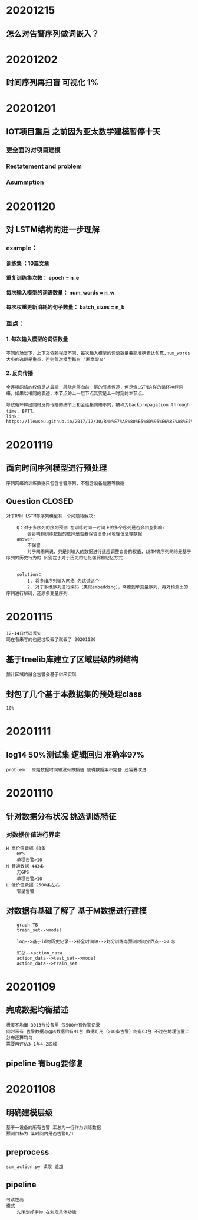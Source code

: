 
# 20201215
## 怎么对告警序列做词嵌入？
# 20201202
## 时间序列再扫盲 可视化 1%

# 20201201
## IOT项目重启 之前因为亚太数学建模暂停十天
### 更全面的对项目建模
### Restatement and problem

### Asummption
# 20201120
## 对 LSTM结构的进一步理解  
###    example： 
####        训练集 ：10篇文章
####        重复训练集次数： epoch = n_e
####        每次输入模型的词语数量： num_words = n_w
####        每次权重更新消耗的句子数量： batch_sizes = n_b
###    重点： 
#### 1. 每次输入模型的词语数量
    不同的场景下，上下文依赖程度不同，每次输入模型的词语数量要能准确表达句意,num_words 大小的选取是重点，否则每次模型都在 '断章取义'
#### 2. 反向传播
    全连接网络的权值是从最后一层隐含层向前一层的节点传递，但是像LSTM这样的循环神经网络，如果以相同的表述，本节点的上一层节点其实是上一时刻的本节点。

    导致循环神经网络反向传播的细节上和全连接网络不同，被称为backpropagation through time, BPTT。
    link: https://ilewseu.github.io/2017/12/30/RNN%E7%AE%80%E5%8D%95%E6%8E%A8%E5%AF%BC/

# 20201119
## 面向时间序列模型进行预处理
   
    序列网络的训练数据只包含告警序列，不包含设备位置等数据

## Question  CLOSED
    对于RNN LSTM等序列模型有一个问题待解决:

        Q：对于多序列的序列预测 在训练时同一时间上的多个序列是否会相互影响?
            会影响到训练数据的选择是否要保留设备id地理信息等数据
        answer:
            不保留
            对于网络来说，只是对输入的数据进行适应调整自身的权值，LSTM等序列网络是基于序列的历史行为的 区别在于对于历史的记忆强弱和记忆方式 
           
                
        solution： 
            1. 将多维序列输入网络 先试试这个
            2. 对于多维序列进行编码（类似embedding），降维到单变量序列，再对预测出的序列进行解码，还原多变量序列

# 20201115
    12-14日代码丢失 
    现在看来写的也是垃圾丢了就丢了 20201120

## 基于treelib库建立了区域层级的树结构
    预计区域的融合告警会基于树来实现
## 封包了几个基于本数据集的预处理class
    10% 
# 20201111
## log14 50%测试集 逻辑回归 准确率97%
    problem： 原始数据时间轴没有做插值 使得数据集不完备 还需要改进



# 20201110
## 针对数据分布状况 挑选训练特征
### 对数据价值进行界定
    H 高价值数据 63条 
        GPS
        单项告警>10
    M 普通数据 443条
        无GPS
        单项告警>10
    L 低价值数据 2500条左右
        零星告警 
## 对数据有基础了解了 基于M数据进行建模
```mermaid
    graph TB
    train_set-->model 
    
    log-->基于id的历史记录-->补全时间轴-->划分训练与预测时间分界点-->汇总
    
    汇总-->action_data
    action_data-->test_set-->model
    action_data-->train_set

```
    

# 20201109
## 完成数据均衡描述
    极度不均衡 3013台设备里 仅500台有告警记录 
    同时带有 告警数据与gps数据的有91台 数据可用（>10条告警）的有63台 不过在地理位置上分布还算均匀
    需要再评估3-1与4-2区域 
## pipeline 有bug要修复 

# 20201108
## 明确建模层级
    基于一设备的所有告警 汇总为一行作为训练数据
    预测目标为 某时间内是否告警0/1
## preprocess 
    sum_action.py 读取 追加 
## pipeline 
    可读性高
    模式
        先策划好事物 在划定具体功能
